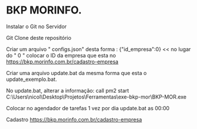 # BKP MORINFO.

 Instalar o Git no Servidor

 Git Clone deste repositório

 Criar um arquivo " configs.json" desta forma : {"id_empresa":0}  << no lugar do " 0 " colocar o ID da empresa que esta no https://bkp.morinfo.com.br/cadastro-empresa
 
 Criar uma arquivo update.bat da mesma forma que esta o update_exemplo.bat.

 No update.bat, alterar a informação: call pm2 start C:\Users\nicol\Desktop\Projetos\Ferramentas\exe-bkp-mor\BKP-MOR.exe
 
 Colocar no agendador de tarefas 1 vez por dia update.bat as 00:00
 
 Cadastro https://bkp.morinfo.com.br/cadastro-empresa
